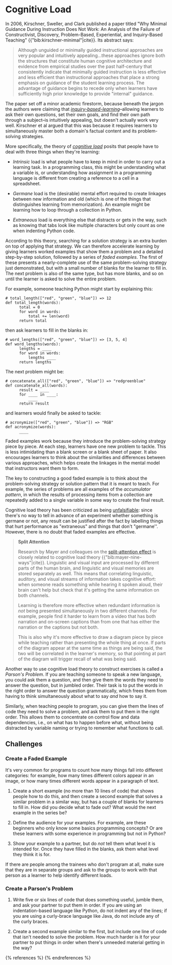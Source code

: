 # Cognitive Load

In 2006, Kirschner, Sweller, and Clark published a paper titled "Why
Minimal Guidance During Instruction Does Not Work: An Analysis of the
Failure of Constructivist, Discovery, Problem-Based, Experiential, and
Inquiry-Based Teaching" {{"bib:kirschner-minimal"|cite}}. Its abstract
says:

> Although unguided or minimally guided instructional approaches are
> very popular and intuitively appealing…these approaches ignore both
> the structures that constitute human cognitive architecture and
> evidence from empirical studies over the past half-century that
> consistently indicate that minimally guided instruction is less
> effective and less efficient than instructional approaches that
> place a strong emphasis on guidance of the student learning
> process. The advantage of guidance begins to recede only when
> learners have sufficiently high prior knowledge to provide
> "internal" guidance.

The paper set off a minor academic firestorm, because beneath the
jargon the authors were claiming that
*[inquiry-based-learning][wikipedia-inquiry]*–allowing learners to ask
their own questions, set their own goals, and find their own path
through a subject–is intuitively appealing, but doesn't actually work
very well. Kirschner et al argued that this was because it requires
learners to simultaneously master both a domain's factual content and
its problem-solving strategies.

More specifically, the theory of *[cognitive
load][wikipedia-cognitive-load]* posits that people have to deal with
three things when they're learning:

*   *Intrinsic* load is what people have to keep in mind in order to
    carry out a learning task.  In a programming class, this might be
    understanding what a variable is, or understanding how assignment in
    a programming language is different from creating a reference to a
    cell in a spreadsheet.

*   *Germane* load is the (desirable) mental effort required to
    create linkages between new information and old (which is one of the
    things that distinguishes learning from memorization).  An example
    might be learning how to loop through a collection in Python.

*   *Extraneous* load is everything else that distracts or gets in
    the way, such as knowing that tabs look like multiple characters but
    only count as one when indenting Python code.

According to this theory, searching for a solution strategy is an
extra burden on top of applying that strategy. We can therefore
accelerate learning by giving learners worked examples that show them
a problem and a detailed step-by-step solution, followed by a series
of *faded examples*. The first of these presents a
nearly-complete use of the same problem-solving strategy just
demonstrated, but with a small number of blanks for the learner to
fill in. The next problem is also of the same type, but has more
blanks, and so on until the learner is asked to solve the entire
problem.

For example, someone teaching Python might start by explaining this:

~~~
# total_length(["red", "green", "blue"]) => 12
def total_length(words):
      total = 0
      for word in words:
          total += len(word)
      return total
~~~

then ask learners to fill in the blanks in:

~~~
# word_lengths(["red", "green", "blue"]) => [3, 5, 4]
def word_lengths(words):
      lengths = ____
      for word in words:
          lengths ____
      return lengths
~~~

The next problem might be:

~~~
# concatenate_all(["red", "green", "blue"]) => "redgreenblue"
def concatenate_all(words):
      result = ____
      for ____ in ____:
          ____
      return result
~~~

and learners would finally be asked to tackle:

~~~
# acronymize(["red", "green", "blue"]) => "RGB"
def acronymize(words):
      ____
~~~

Faded examples work because they introduce the problem-solving
strategy piece by piece. At each step, learners have one new problem
to tackle.  This is less intimidating than a blank screen or a blank
sheet of paper.  It also encourages learners to think about the
similarities and differences between various approaches, which helps
create the linkages in the mental model that instructors want them to
form.

The key to constructing a good faded example is to think about the
problem-solving strategy or solution pattern that it is meant to
teach.  For example, the series of problems are all examples of the
*accumulator pattern*, in which the results of processing items
from a collection are repeatedly added to a single variable in some way
to create the final result.

Cognitive load theory has been criticized as being
[unfalsifiable][cognitive-load-unfalsifiable]: since there's no way to
tell in advance of an experiment whether something is germane or not,
any result can be justified after the fact by labelling things that
hurt performance as "extraneous" and things that don't "germane''.
However, there is no doubt that faded examples are effective.

> **Split Attention**
> 
> Research by Mayer and colleagues on the [split-attention
> effect][wikipedia-split-attention] is closely related to cognitive
> load theory {{"bib:mayer-nine-ways"|cite}}.  Linguistic and visual
> input are processed by different parts of the human brain, and
> linguistic and visual memories are stored separately as well. This
> means that correlating linguistic, auditory, and visual streams of
> information takes cognitive effort: when someone reads something
> while hearing it spoken aloud, their brain can't help but check that
> it's getting the same information on both channels.
> 
> Learning is therefore more effective when redundant information is
> *not* being presented simultaneously in two different channels. For
> example, people find it harder to learn from a video that has both
> narration and on-screen captions than from one that has either the
> narration or the captions but not both.
> 
> This is also why it's more effective to draw a diagram piece by piece
> while teaching rather than presenting the whole thing at once.  If
> parts of the diagram appear at the same time as things are being said,
> the two will be correlated in the learner's memory, so that pointing
> at part of the diagram will trigger recall of what was being said.

Another way to use cognitive load theory to construct exercises is
called a *Parson's Problem*.  If you are teaching someone to
speak a new language, you could ask them a question, and then give
them the words they need to answer the question, but in jumbled
order.  Their task is to put the words in the right order to answer
the question grammatically, which frees them from having to think
simultaneously about what to say *and* how to say it.

Similarly, when teaching people to program, you can give them the
lines of code they need to solve a problem, and ask them to put them
in the right order.  This allows them to concentrate on control flow
and data dependencies, i.e., on what has to happen before what,
without being distracted by variable naming or trying to remember what
functions to call.

## Challenges

### Create a Faded Example

It's very common for programs to count how many things fall into
different categories: for example, how many times different colors
appear in an image, or how many times different words appear in a
paragraph of text.

1.  Create a short example (no more than 10 lines of code) that shows
    people how to do this, and then create a second example that solves
    a similar problem in a similar way, but has a couple of blanks for
    learners to fill in.  How did you decide what to fade out?  What
    would the next example in the series be?

1.  Define the audience for your examples. For example, are these
    beginners who only know some basics programming concepts? Or are
    these learners with some experience in programming but not in
    Python?

1.  Show your example to a partner, but do *not* tell them what
    level it is intended for.  Once they have filled in the blanks, ask
    them what level they think it is for.

If there are people among the trainees who don't program at all, make
sure that they are in separate groups and ask to the groups to work
with that person as a learner to help identify different loads.

### Create a Parson's Problem

1.  Write five or six lines of code that does something useful, jumble
    them, and ask your partner to put them in order.  If you are using
    an indentation-based language like Python, do not indent any of the
    lines; if you are using a curly-brace language like Java, do not
    include any of the curly braces.

1.  Create a second example similar to the first, but include one line
    of code that isn't needed to solve the problem.  How much harder is
    it for your partner to put things in order when there's unneeded
    material getting in the way?

{% references %} {% endreferences %}

[cognitive-load-unfalsifiable]: https://edtechdev.wordpress.com/2009/11/16/cognitive-load-theory-failure/
[wikipedia-cognitive-load]: https://en.wikipedia.org/wiki/Cognitive_load
[wikipedia-inquiry]: https://en.wikipedia.org/wiki/Inquiry-based_learning
[wikipedia-split-attention]: https://en.wikipedia.org/wiki/Split_attention_effect
